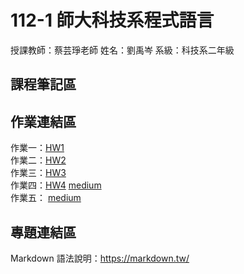 # 112-1 師大科技系程式語言  

授課教師：蔡芸琤老師
姓名：劉禹岑
系級：科技系二年級

## 課程筆記區  

## 作業連結區  
作業一：[HW1](https://github.com/claire0311/Claire/blob/main/hw1.ipynb)  
作業二：[HW2](https://github.com/claire0311/Claire/blob/main/HW2.ipynb)  
作業三：[HW3](https://github.com/claire0311/Claire/blob/main/hw3..ipynb)  
作業四：[HW4](https://github.com/claire0311/Claire/blob/main/HW4..ipynb)
[medium](https://medium.com/@claireliu03110311/%E6%96%87%E5%AD%97%E9%9B%B2-%E5%8E%9F%E5%AD%90%E5%B0%91%E5%B9%B4-f1e39c4b8ea5)  
作業五：
[medium](https://medium.com/@claireliu03110311/%E7%A8%8B%E5%BC%8F%E8%AA%9E%E8%A8%80-plotly-express-d68f7cf0faa2)

## 專題連結區  
Markdown 語法說明：https://markdown.tw/
